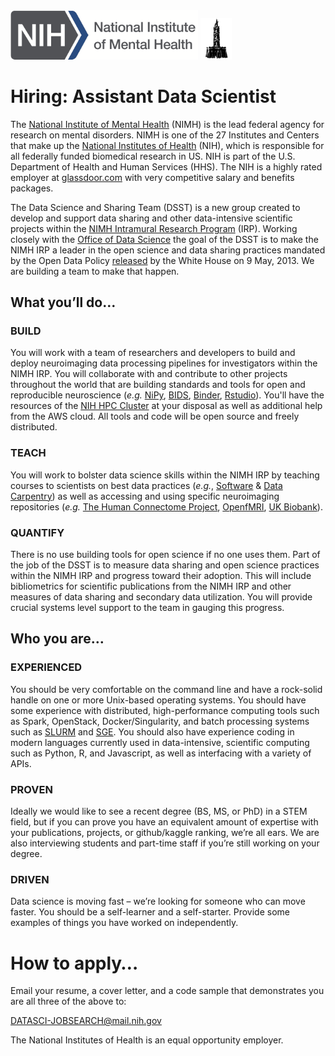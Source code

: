 <img src="NIMH_logo.png" width="300">
<img src="DSSC_logo.png" width="50">


# Hiring: Assistant Data Scientist 

The [National Institute of Mental Health](http://www.nimh.nih.gov) (NIMH) is the lead federal agency for research on mental disorders. NIMH is one of the 27 Institutes and Centers that make up the [National Institutes of Health](http://www.nih.gov) (NIH), which is responsible for all federally funded biomedical research in US. NIH is part of the U.S. Department of Health and Human Services (HHS). The NIH is a highly rated employer at [glassdoor.com](https://www.glassdoor.com/Overview/Working-at-NIH-EI_IE11709.11,14.htm) with very competitive salary and benefits packages.

The Data Science and Sharing Team (DSST) is a new group created to develop and support data sharing and other data-intensive scientific projects within the [NIMH Intramural Research Program](https://www.nimh.nih.gov/labs-at-nimh/index.shtml) (IRP). Working closely with the [Office of Data Science](https://datascience.nih.gov/) the goal of the DSST is to make the NIMH IRP a leader in the open science and data sharing practices mandated by the Open Data Policy [released](https://www.whitehouse.gov/the-press-office/2013/05/09/executive-order-making-open-and-machine-readable-new-default-government-) by the White House on 9 May, 2013. We are building a team to make that happen.

## What you’ll do…

### BUILD

You will work with a team of researchers and developers to build and deploy neuroimaging data processing pipelines for investigators within the NIMH IRP. You will collaborate with and contribute to other projects throughout the world that are building standards and tools for open and reproducible neuroscience (*e.g.* [NiPy](http://nipy.org/), [BIDS](http://bids.neuroimaging.io/), [Binder](http://mybinder.org/), [Rstudio](https://www.rstudio.com/)). You'll have the resources of the [NIH HPC Cluster](https://hpc.nih.gov/) at your disposal as well as additional help from the AWS cloud. All tools and code will be open source and freely distributed.

### TEACH

You will work to bolster data science skills within the NIMH IRP by teaching courses to scientists on best data practices (*e.g.*, [Software](http://software-carpentry.org) & [Data Carpentry](http://www.datacarpentry.org)) as well as accessing and using specific neuroimaging repositories (*e.g.* [The Human Connectome Project](http://www.humanconnectome.org/), [OpenfMRI](http://openfmri.org), [UK Biobank](http://www.ukbiobank.ac.uk/)).

### QUANTIFY

There is no use building tools for open science if no one uses them. Part of the job of the DSST is to measure data sharing and open science practices within the NIMH IRP and progress toward their adoption. This will include bibliometrics for scientific publications from the NIMH IRP and other measures of data sharing and secondary data utilization. You will provide crucial systems level support to the team in gauging this progress.

## Who you are…

### EXPERIENCED

You should be very comfortable on the command line and have a rock-solid handle on one or more Unix-based operating systems. You should have some experience with distributed, high-performance computing tools such as Spark, OpenStack, Docker/Singularity, and batch processing systems such as [SLURM](http://slurm.schedmd.com/) and [SGE](https://en.wikipedia.org/wiki/Oracle_Grid_Engine). You should also have experience coding in modern languages currently used in data-intensive, scientific computing such as Python, R, and Javascript, as well as interfacing with a variety of APIs. 

### PROVEN

Ideally we would like to see a recent degree (BS, MS, or PhD) in a STEM field, but if you can prove you have an equivalent amount of expertise with your publications, projects, or github/kaggle ranking, we’re all ears. We are also interviewing students and part-time staff if you’re still working on your degree.

### DRIVEN

Data science is moving fast – we’re looking for someone who can move faster. You should be a self-learner and a self-starter. Provide some examples of things you have worked on independently.

# How to apply…

Email your resume, a cover letter, and a code sample that demonstrates you are all three of the above to:

DATASCI-JOBSEARCH@mail.nih.gov

The National Institutes of Health is an equal opportunity employer.

